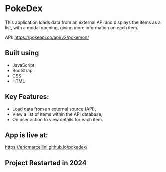 # PokeDex
This application loads data from an external API and displays the items as a list, with a modal opening, giving more information on each item.

API: https://pokeapi.co/api/v2/pokemon/

## Built using
- JavaScript
- Bootstrap
- CSS
- HTML


## Key Features:
- Load data from an external source (API),
- View a list of items within the API database,
- On user action to view details for each item.

## App is live at:
https://ericmarcellini.github.io/pokedex/

## Project Restarted in 2024
